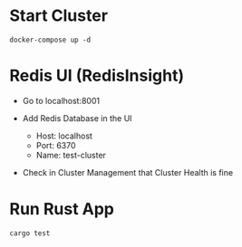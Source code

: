 # Start Cluster

```shell
docker-compose up -d
```

# Redis UI (RedisInsight)

- Go to localhost:8001
- Add Redis Database in the UI

  - Host: localhost
  - Port: 6370
  - Name: test-cluster

- Check in Cluster Management that Cluster Health is fine

# Run Rust App

```shell
cargo test
```
